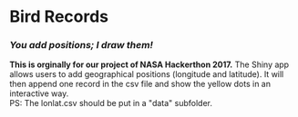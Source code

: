 # Bird Records
### *You add positions; I draw them!*
**This is orginally for our project of NASA Hackerthon 2017.** The Shiny app allows users to add geographical positions (longitude and latitude). It will then append one record in the csv file and show the yellow dots in an interactive way.<br>
PS: The lonlat.csv should be put in a "data" subfolder.
